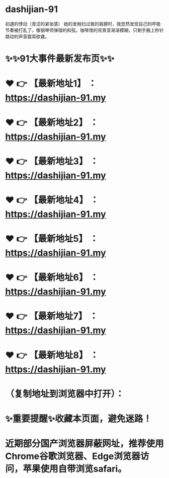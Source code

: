 # dashijian-91
初遇的悸动（青涩的紧张感） 她的发梢扫过我的肩膀时，我忽然发现自己的呼吸节奏被打乱了，像钢琴师弹错的和弦。咖啡馆的背景音渐渐模糊，只剩手腕上秒针跳动的声音震耳欲聋。

# ✨✨91大事件最新发布页✨✨
# ❤️ 👉 【最新地址1】 ：https://dashijian-91.my
# ❤️ 👉 【最新地址2】 ：https://dashijian-91.my
# ❤️ 👉 【最新地址3】 ：https://dashijian-91.my
# ❤️ 👉 【最新地址4】 ：https://dashijian-91.my
# ❤️ 👉 【最新地址5】 ：https://dashijian-91.my
# ❤️ 👉 【最新地址6】 ：https://dashijian-91.my
# ❤️ 👉 【最新地址7】 ：https://dashijian-91.my
# ❤️ 👉 【最新地址8】 ：https://dashijian-91.my
# （复制地址到浏览器中打开）：
# ✨重要提醒✨收藏本页面，避免迷路！
# 近期部分国产浏览器屏蔽网址，推荐使用Chrome谷歌浏览器、Edge浏览器访问，苹果使用自带浏览safari。

